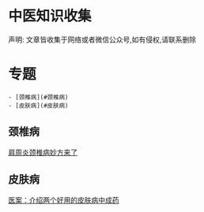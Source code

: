 # 中医知识收集
声明: 文章皆收集于网络或者微信公众号,如有侵权,请联系删除

# 专题
    - [颈椎病](#颈椎病)
    - [皮肤病](#皮肤病)

## 颈椎病

[肩周炎颈椎病妙方来了](wenxiaoshu/articles/肩周炎颈椎病妙方来了.md)


## 皮肤病
[医案：介绍两个好用的皮肤病中成药](lantuzi/articles/医案-介绍两个好用的皮肤病中成药.md)